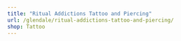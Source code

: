 ```yaml
---
title: "Ritual Addictions Tattoo and Piercing"
url: /glendale/ritual-addictions-tattoo-and-piercing/
shop: Tattoo
---
```

